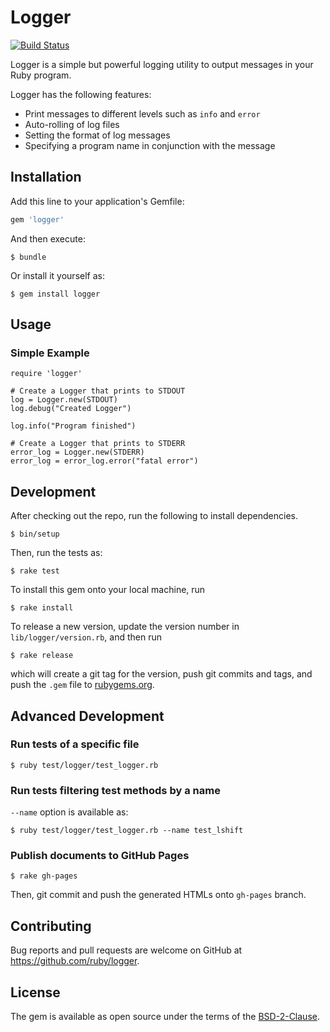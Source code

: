 # Logger

[![Build Status](https://travis-ci.com/ruby/logger.svg?branch=master)](https://travis-ci.com/ruby/logger)

Logger is a simple but powerful logging utility to output messages in your Ruby program.

Logger has the following features:

 * Print messages to different levels such as `info` and `error`
 * Auto-rolling of log files
 * Setting the format of log messages
 * Specifying a program name in conjunction with the message

## Installation

Add this line to your application's Gemfile:

```ruby
gem 'logger'
```

And then execute:

    $ bundle

Or install it yourself as:

    $ gem install logger

## Usage

### Simple Example

    require 'logger'

    # Create a Logger that prints to STDOUT
    log = Logger.new(STDOUT)
    log.debug("Created Logger")

    log.info("Program finished")

    # Create a Logger that prints to STDERR
    error_log = Logger.new(STDERR)
    error_log = error_log.error("fatal error")

## Development

After checking out the repo, run the following to install dependencies.

```
$ bin/setup
```

Then, run the tests as:

```
$ rake test
```

To install this gem onto your local machine, run

```
$ rake install
```

To release a new version, update the version number in `lib/logger/version.rb`, and then run

```
$ rake release
```

which will create a git tag for the version, push git commits and tags, and push the `.gem` file to [rubygems.org](https://rubygems.org).

## Advanced Development

### Run tests of a specific file

```
$ ruby test/logger/test_logger.rb
```

### Run tests filtering test methods by a name

`--name` option is available as:

```
$ ruby test/logger/test_logger.rb --name test_lshift
```

### Publish documents to GitHub Pages

```
$ rake gh-pages
```

Then, git commit and push the generated HTMLs onto `gh-pages` branch.

## Contributing

Bug reports and pull requests are welcome on GitHub at https://github.com/ruby/logger.

## License

The gem is available as open source under the terms of the [BSD-2-Clause](LICENSE.txt).
